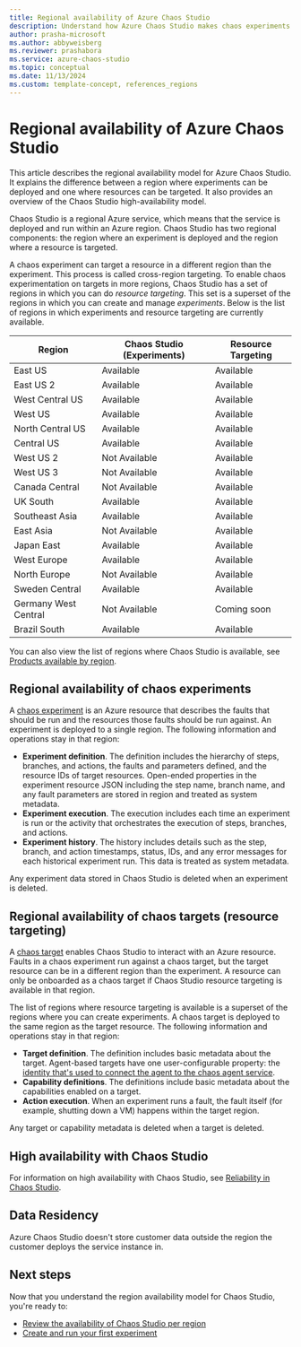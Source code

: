 ```yaml
---
title: Regional availability of Azure Chaos Studio
description: Understand how Azure Chaos Studio makes chaos experiments and chaos targets available in Azure regions.
author: prasha-microsoft 
ms.author: abbyweisberg
ms.reviewer: prashabora
ms.service: azure-chaos-studio
ms.topic: conceptual
ms.date: 11/13/2024
ms.custom: template-concept, references_regions
---
```


# Regional availability of Azure Chaos Studio

This article describes the regional availability model for Azure Chaos Studio. It explains the difference between a region where experiments can be deployed and one where resources can be targeted. It also provides an overview of the Chaos Studio high-availability model.

Chaos Studio is a regional Azure service, which means that the service is deployed and run within an Azure region. Chaos Studio has two regional components: the region where an experiment is deployed and the region where a resource is targeted.

A chaos experiment can target a resource in a different region than the experiment. This process is called cross-region targeting. To enable chaos experimentation on targets in more regions, Chaos Studio has a set of regions in which you can do *resource targeting*. This set is a superset of the regions in which you can create and manage *experiments*. Below is the list of regions in which experiments and resource targeting are currently available.
 
| Region | Chaos Studio (Experiments) | Resource Targeting |
|--|--|--|
| East US | Available | Available |
| East US 2 | Available | Available |
| West Central US | Available  | Available |
| West US | Available  | Available |
| North Central US | Available  | Available |
| Central US | Available  | Available |
| West US 2 | Not Available  | Available |
| West US 3 | Not Available  | Available |
| Canada Central | Not Available  | Available |
| UK South | Available  | Available |
| Southeast Asia | Available  | Available |
| East Asia | Not Available  | Available |
| Japan East | Available  | Available |
| West Europe | Available  | Available |
| North Europe | Not Available  | Available |
| Sweden Central | Available  | Available |
| Germany West Central | Not Available  | Coming soon |
| Brazil South | Available  | Available |
 
You can also view the list of regions where Chaos Studio is available, see [Products available by region](https://azure.microsoft.com/global-infrastructure/services/?products=chaos-studio).

## Regional availability of chaos experiments
A [chaos experiment](chaos-studio-chaos-experiments.md) is an Azure resource that describes the faults that should be run and the resources those faults should be run against. An experiment is deployed to a single region. The following information and operations stay in that region:

* **Experiment definition**. The definition includes the hierarchy of steps, branches, and actions, the faults and parameters defined, and the resource IDs of target resources. Open-ended properties in the experiment resource JSON including the step name, branch name, and any fault parameters are stored in region and treated as system metadata.
* **Experiment execution**. The execution includes each time an experiment is run or the activity that orchestrates the execution of steps, branches, and actions.
* **Experiment history**. The history includes details such as the step, branch, and action timestamps, status, IDs, and any error messages for each historical experiment run. This data is treated as system metadata.

Any experiment data stored in Chaos Studio is deleted when an experiment is deleted.

## Regional availability of chaos targets (resource targeting)
A [chaos target](chaos-studio-targets-capabilities.md) enables Chaos Studio to interact with an Azure resource. Faults in a chaos experiment run against a chaos target, but the target resource can be in a different region than the experiment. A resource can only be onboarded as a chaos target if Chaos Studio resource targeting is available in that region.

The list of regions where resource targeting is available is a superset of the regions where you can create experiments. A chaos target is deployed to the same region as the target resource. The following information and operations stay in that region:

* **Target definition**. The definition includes basic metadata about the target. Agent-based targets have one user-configurable property: the [identity that's used to connect the agent to the chaos agent service](chaos-studio-permissions-security.md#agent-authentication).
* **Capability definitions**. The definitions include basic metadata about the capabilities enabled on a target.
* **Action execution**. When an experiment runs a fault, the fault itself (for example, shutting down a VM) happens within the target region.

Any target or capability metadata is deleted when a target is deleted.

## High availability with Chaos Studio

For information on high availability with Chaos Studio, see [Reliability in Chaos Studio](/azure/reliability/reliability-chaos-studio).

## Data Residency
Azure Chaos Studio doesn't store customer data outside the region the customer deploys the service instance in.

## Next steps
Now that you understand the region availability model for Chaos Studio, you're ready to:
- [Review the availability of Chaos Studio per region](https://azure.microsoft.com/global-infrastructure/services/?products=chaos-studio)
- [Create and run your first experiment](chaos-studio-tutorial-service-direct-portal.md)

